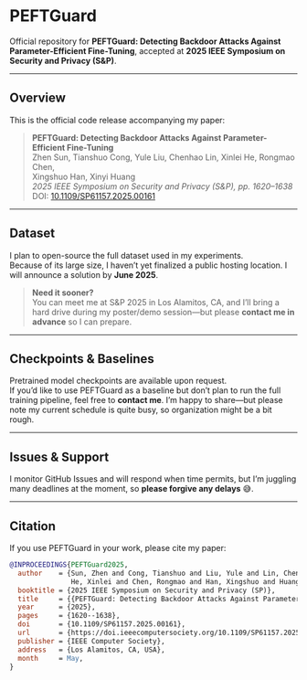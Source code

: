 # PEFTGuard

Official repository for **PEFTGuard: Detecting Backdoor Attacks Against Parameter-Efficient Fine-Tuning**, accepted at **2025 IEEE Symposium on Security and Privacy (S&P)**.

---

## Overview

This is the official code release accompanying my paper:

> **PEFTGuard: Detecting Backdoor Attacks Against Parameter-Efficient Fine-Tuning**  
> Zhen Sun, Tianshuo Cong, Yule Liu, Chenhao Lin, Xinlei He, Rongmao Chen,  
> Xingshuo Han, Xinyi Huang  
> *2025 IEEE Symposium on Security and Privacy (S&P), pp. 1620–1638*  
> DOI: [10.1109/SP61157.2025.00161](https://doi.ieeecomputersociety.org/10.1109/SP61157.2025.00161)  

---

## Dataset

I plan to open-source the full dataset used in my experiments.  
Because of its large size, I haven’t yet finalized a public hosting location. I will announce a solution by **June 2025**.  

> **Need it sooner?**  
> You can meet me at S&P 2025 in Los Alamitos, CA, and I’ll bring a hard drive during my poster/demo session—but please **contact me in advance** so I can prepare.

---

## Checkpoints & Baselines

Pretrained model checkpoints are available upon request.  
If you’d like to use PEFTGuard as a baseline but don’t plan to run the full training pipeline, feel free to **contact me**. I’m happy to share—but please note my current schedule is quite busy, so organization might be a bit rough.

---

## Issues & Support

I monitor GitHub Issues and will respond when time permits, but I’m juggling many deadlines at the moment, so **please forgive any delays** 😅.

---

## Citation

If you use PEFTGuard in your work, please cite my paper:

```bibtex
@INPROCEEDINGS{PEFTGuard2025,
  author    = {Sun, Zhen and Cong, Tianshuo and Liu, Yule and Lin, Chenhao and
               He, Xinlei and Chen, Rongmao and Han, Xingshuo and Huang, Xinyi},
  booktitle = {2025 IEEE Symposium on Security and Privacy (SP)},
  title     = {{PEFTGuard: Detecting Backdoor Attacks Against Parameter-Efficient Fine-Tuning}},
  year      = {2025},
  pages     = {1620--1638},
  doi       = {10.1109/SP61157.2025.00161},
  url       = {https://doi.ieeecomputersociety.org/10.1109/SP61157.2025.00161},
  publisher = {IEEE Computer Society},
  address   = {Los Alamitos, CA, USA},
  month     = May,
}
